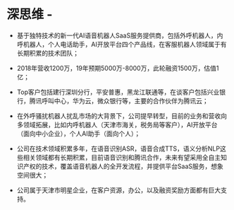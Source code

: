 # 深思维 - 

- 基于独特技术的新一代AI语音机器人SaaS服务提供商，包括外呼机器人，内呼机器人，个人电话助手，AI开放平台四个产品线，在客服机器人领域属于有长期积累的技术团队；

- 2018年营收1200万，19年预期5000万-8000万，此轮融资1500万，估值1亿；

- Top客户包括建行深圳分行，平安普惠，黑龙江联通等，在谈客户包括兴业银行，腾讯呼叫中心，华为云，微众银行等，主要的合作伙伴为腾讯云；

- 在外呼骚扰机器人扰乱市场的大背景下，公司提早转型，目前的业务和营收向多领域拓展，比如内呼机器人（天津市海关，税务局等客户），AI开放平台（面向中小企业），个人AI助手（面向个人）；

- 公司在技术领域积累多年，在语音识别ASR，语音合成TTS，语义分析NLP这些相关领域都有长期积累，目前语音识别和腾讯合作，未来有望采用全自主知识产权的技术，覆盖语音机器人的全开发流程，并提供平台SaaS服务，想象空间很大；

- 公司属于天津市明星企业，在客户资源，办公，以及融资奖励方面都有巨大支持。
